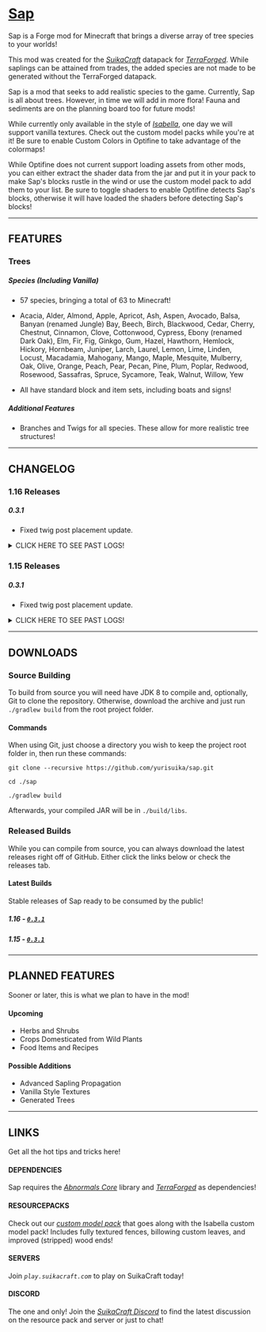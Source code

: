 # [Sap](http://suikacraft.com)

Sap is a Forge mod for Minecraft that brings a diverse array of tree species to your worlds!

This mod was created for the *[SuikaCraft](https://github.com/yurisuika/SuikaCraft)* datapack for *[TerraForged](https://github.com/TerraForged/TerraForged)*. While saplings can be attained from trades, the added species are not made to be generated without the TerraForged datapack.

Sap is a mod that seeks to add realistic species to the game. Currently, Sap is all about trees. However, in time we will add in more flora! Fauna and sediments are on the planning board too for future mods!

While currently only available in the style of *[Isabella](https://github.com/yurisuika/Isabella)*, one day we will support vanilla textures. Check out the custom model packs while you're at it! Be sure to enable Custom Colors in Optifine to take advantage of the colormaps!

While Optifine does not current support loading assets from other mods, you can either extract the shader data from the jar and put it in your pack to make Sap's blocks rustle in the wind or use the custom model pack to add them to your list. Be sure to toggle shaders to enable Optifine detects Sap's blocks, otherwise it will have loaded the shaders before detecting Sap's blocks!

---

## FEATURES

### Trees

##### Species (Including Vanilla)

* 57 species, bringing a total of 63 to Minecraft!

* Acacia, Alder, Almond, Apple, Apricot, Ash, Aspen, Avocado, Balsa, Banyan (renamed Jungle) Bay, Beech, Birch, Blackwood, Cedar, Cherry, Chestnut, Cinnamon, Clove, Cottonwood, Cypress, Ebony (renamed Dark Oak), Elm, Fir, Fig, Ginkgo, Gum, Hazel, Hawthorn, Hemlock, Hickory, Hornbeam, Juniper, Larch, Laurel, Lemon, Lime, Linden, Locust, Macadamia, Mahogany, Mango, Maple, Mesquite, Mulberry, Oak, Olive, Orange, Peach, Pear, Pecan, Pine, Plum, Poplar, Redwood, Rosewood, Sassafras, Spruce, Sycamore, Teak, Walnut, Willow, Yew

* All have standard block and item sets, including boats and signs!

##### Additional Features

* Branches and Twigs for all species. These allow for more realistic tree structures!

---

## CHANGELOG

### 1.16 Releases

##### 0.3.1

* Fixed twig post placement update.

<details><summary>
CLICK HERE TO SEE PAST LOGS!
</summary>

##### 0.3.0

* 1.16!
</details>

### 1.15 Releases

##### 0.3.1

* Fixed twig post placement update.

<details><summary>
CLICK HERE TO SEE PAST LOGS!
</summary>

##### 0.2.4

* Branches no longer connect to leaves!
* Branches and twigs now only connect to ground blocks downwards!

##### 0.2.3

* Revised textures!

##### 0.2.2

* Twigs are no longer climbable! This was making walking through a dense forest a little annoying.
* Fixes and improvements!

##### 0.2.1

* Added stripped branches and twigs!
* Fixed blockstate updating for branches and twigs with waterlogging!
* Twigs are now climbable!
* World loading screen colors are now done in Isabella style!

##### 0.2.0

* Now a total of 57 trees added, bring the total to 63 including vanilla trees!
* Fixed Swamp and Dark Forest tinting for Isabella style.
* Fixed vanilla leaves item tints for Isabella style.

##### 0.1.0

* Initial release with a few trees and branches and twigs.
</details>

---

## DOWNLOADS

### Source Building

To build from source you will need have JDK 8 to compile and, optionally, Git to clone the repository. Otherwise, download the archive and just run `./gradlew build` from the root project folder.

#### Commands

When using Git, just choose a directory you wish to keep the project root folder in, then run these commands:

```shell script
git clone --recursive https://github.com/yurisuika/sap.git

cd ./sap

./gradlew build
```

Afterwards, your compiled JAR will be in `./build/libs`.

### Released Builds

While you can compile from source, you can always download the latest releases right off of GitHub. Either click the links below or check the releases tab.

#### Latest Builds

Stable releases of Sap ready to be consumed by the public!

##### 1.16 - [*`0.3.1`*](https://github.com/yurisuika/Sky/releases/download/0.3.1/sky-1.16.4-0.3.1.jar)

##### 1.15 - [*`0.3.1`*](https://github.com/yurisuika/Sky/releases/download/0.3.1/sky-1.15.2-0.3.1.jar)

---

## PLANNED FEATURES

Sooner or later, this is what we plan to have in the mod!

#### Upcoming

* Herbs and Shrubs
* Crops Domesticated from Wild Plants
* Food Items and Recipes

#### Possible Additions

* Advanced Sapling Propagation
* Vanilla Style Textures
* Generated Trees

---

## LINKS

Get all the hot tips and tricks here!

#### DEPENDENCIES

Sap requires the *[Abnormals Core](https://github.com/minecraftabnormals/Abnormals-Core)* library and *[TerraForged](https://github.com/TerraForged/TerraForged)* as dependencies!

#### RESOURCEPACKS

Check out our *[custom model pack](https://github.com/yurisuika/Isabella)* that goes along with the Isabella custom model pack! Includes fully textured fences, billowing custom leaves, and improved (stripped) wood ends!

#### SERVERS

Join *`play.suikacraft.com`* to play on SuikaCraft today!

#### DISCORD

The one and only! Join the *[SuikaCraft Discord](https://discord.gg/0zdNEkQle7Qg9C1H)* to find the latest discussion on the resource pack and server or just to chat!
